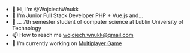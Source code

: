 - 👋 Hi, I’m @WojciechWnukk
- 👀 I'm Junior Full Stack Developer PHP + Vue.js and...
- 🌱 ... 7th semester student of computer science at Lublin University of Technology
- 📫 How to reach me wojciech.wnukk@gmail.com
- 🔭 I’m currently working on [Multiplayer Game](https://github.com/WojciechWnukk/multiplayerGame)
<!---
WojciechWnukk/WojciechWnukk is a ✨ special ✨ repository because its `README.md` (this file) appears on your GitHub profile.
You can click the Preview link to take a look at your changes.
--->
